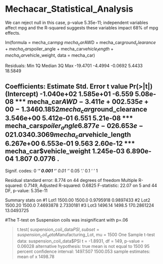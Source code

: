 # Mechacar_Statistical_Analysis

We can reject null in this case, p-value 5.35e-11; independent variables affect mpg and the R-squared suggests these variables impact 68% of mpg effects.

lm(formula = mecha_car$mpg ~ mecha_car$AWD + mecha_car$ground_clearance + 
    mecha_car$spoiler_angle + mecha_car$vehicle_length + mecha_car$vehicle_weight, 
    data = mecha_car)

Residuals:
     Min       1Q   Median       3Q      Max 
-19.4701  -4.4994  -0.0692   5.4433  18.5849 

Coefficients:
                             Estimate Std. Error t value Pr(>|t|)    
(Intercept)                -1.040e+02  1.585e+01  -6.559 5.08e-08 ***
mecha_car$AWD              -3.411e+00  2.535e+00  -1.346   0.1852    
mecha_car$ground_clearance  3.546e+00  5.412e-01   6.551 5.21e-08 ***
mecha_car$spoiler_angle     6.877e-02  6.653e-02   1.034   0.3069    
mecha_car$vehicle_length    6.267e+00  6.553e-01   9.563 2.60e-12 ***
mecha_car$vehicle_weight    1.245e-03  6.890e-04   1.807   0.0776 .  
---
Signif. codes:  0 ‘***’ 0.001 ‘**’ 0.01 ‘*’ 0.05 ‘.’ 0.1 ‘ ’ 1

Residual standard error: 8.774 on 44 degrees of freedom
Multiple R-squared:  0.7149,	Adjusted R-squared:  0.6825 
F-statistic: 22.07 on 5 and 44 DF,  p-value: 5.35e-11

Summary stats on 
#1
Lot1
1500.00
1500.0
0.9795918
0.9897433
#2
Lot2
1500.20
1500.0
7.4693878
2.7330181
#3
Lot3
1496.14
1498.5
170.2861224
13.0493725


#The T-test on Suspension coils was insignificant with p=.06
> t.test(
suspension_coil_data$PSI,
subset = suspension_coil_data$Manufacturing_Lot,
mu = 1500
One Sample t-test
data:  suspension_coil_data$PSI
t = -1.8931, df = 149, p-value = 0.06028
alternative hypothesis: true mean is not equal to 1500
95 percent confidence interval:
 1497.507 1500.053
sample estimates:
mean of x 
  1498.78



